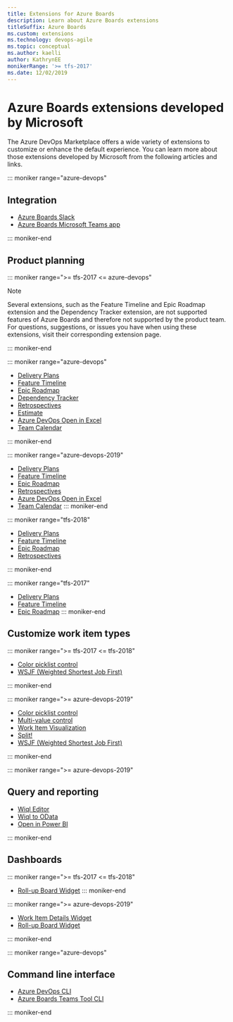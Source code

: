 ```yaml
---
title: Extensions for Azure Boards 
description: Learn about Azure Boards extensions
titleSuffix: Azure Boards 
ms.custom: extensions
ms.technology: devops-agile
ms.topic: conceptual
ms.author: kaelli
author: KathrynEE
monikerRange: '>= tfs-2017'
ms.date: 12/02/2019
---
```


# Azure Boards extensions developed by Microsoft

The Azure DevOps Marketplace offers a wide variety of extensions to customize or enhance the default experience. You can learn more about those extensions developed by Microsoft from the following articles and links.  




::: moniker range="azure-devops"

## Integration 

- [Azure Boards Slack](../integrations/boards-slack.md)
- [Azure Boards Microsoft Teams app](../integrations/boards-teams.md)

::: moniker-end

## Product planning 


::: moniker range=">= tfs-2017 <= azure-devops"

> [!NOTE]   
> Several extensions, such as the Feature Timeline and Epic Roadmap extension and the Dependency Tracker extension, are not supported features of Azure Boards and therefore not supported by the product team. For questions, suggestions, or issues you have when using these extensions, visit their corresponding extension page. 

::: moniker-end

::: moniker range="azure-devops"

- [Delivery Plans](../plans/review-team-plans.md)
- [Feature Timeline](feature-timeline.md)
- [Epic Roadmap](https://marketplace.visualstudio.com/items?itemName=ms-devlabs.workitem-feature-timeline-extension)
- [Dependency Tracker](dependency-tracker.md)
- [Retrospectives](https://marketplace.visualstudio.com/items?itemName=ms-devlabs.team-retrospectives)
- [Estimate](https://marketplace.visualstudio.com/items?itemName=ms-devlabs.estimate&ssr=false#overview)
- [Azure DevOps Open in Excel](https://marketplace.visualstudio.com/items?itemName=blueprint.vsts-open-work-items-in-excel)
- [Team Calendar](https://marketplace.visualstudio.com/items?itemName=ms-devlabs.team-calendar)

::: moniker-end

::: moniker range="azure-devops-2019"

- [Delivery Plans](../plans/review-team-plans.md)
- [Feature Timeline](feature-timeline.md)
- [Epic Roadmap](https://marketplace.visualstudio.com/items?itemName=ms-devlabs.workitem-feature-timeline-extension)
- [Retrospectives](https://marketplace.visualstudio.com/items?itemName=ms-devlabs.team-retrospectives)
- [Azure DevOps Open in Excel](https://marketplace.visualstudio.com/items?itemName=blueprint.vsts-open-work-items-in-excel)
- [Team Calendar](https://marketplace.visualstudio.com/items?itemName=ms-devlabs.team-calendar)
::: moniker-end

::: moniker range="tfs-2018"
- [Delivery Plans](../plans/review-team-plans.md)
- [Feature Timeline](feature-timeline.md)
- [Epic Roadmap](https://marketplace.visualstudio.com/items?itemName=ms-devlabs.workitem-feature-timeline-extension)
- [Retrospectives](https://marketplace.visualstudio.com/items?itemName=ms-devlabs.team-retrospectives)

::: moniker-end

::: moniker range="tfs-2017"
- [Delivery Plans](../plans/review-team-plans.md)
- [Feature Timeline](feature-timeline.md)
- [Epic Roadmap](https://marketplace.visualstudio.com/items?itemName=ms-devlabs.workitem-feature-timeline-extension)
::: moniker-end


## Customize work item types

::: moniker range=">= tfs-2017 <= tfs-2018"  

- [Color picklist control](https://marketplace.visualstudio.com/items?itemName=ms-devlabs.color-form-control)
- [WSJF (Weighted Shortest Job First)](https://marketplace.visualstudio.com/items?itemName=MS-Agile-SAFe.WSJF-extension)

::: moniker-end

::: moniker range=">= azure-devops-2019"

- [Color picklist control](https://marketplace.visualstudio.com/items?itemName=ms-devlabs.color-form-control)
- [Multi-value control](https://marketplace.visualstudio.com/items?itemName=ms-devlabs.vsts-extensions-multivalue-control) 
- [Work Item Visualization](https://marketplace.visualstudio.com/items?itemName=ms-devlabs.WorkItemVisualization)
- [Split!](https://marketplace.visualstudio.com/items?itemName=blueprint.vsts-extension-split-work)
- [WSJF (Weighted Shortest Job First)](https://marketplace.visualstudio.com/items?itemName=MS-Agile-SAFe.WSJF-extension)

::: moniker-end

::: moniker range=">= azure-devops-2019"

## Query and reporting

- [Wiql Editor](https://marketplace.visualstudio.com/items?itemName=ottostreifel.wiql-editor)
- [Wiql to OData](https://marketplace.visualstudio.com/items?itemName=ms-eswm.wiql-to-odata) 
- [Open in Power BI](https://marketplace.visualstudio.com/items?itemName=stansw.vsts-open-in-powerbi) 

::: moniker-end


## Dashboards

::: moniker range=">= tfs-2017 <= tfs-2018"
- [Roll-up Board Widget](https://marketplace.visualstudio.com/items?itemName=ms-devlabs.RollUpBoard)
::: moniker-end

::: moniker range=">= azure-devops-2019"

- [Work Item Details Widget](https://marketplace.visualstudio.com/items?itemName=ms-devlabs.WorkItemDetails)
- [Roll-up Board Widget](https://marketplace.visualstudio.com/items?itemName=ms-devlabs.RollUpBoard)

::: moniker-end

::: moniker range="azure-devops"

## Command line interface

- [Azure DevOps CLI](../../cli/index.md)
- [Azure Boards Teams Tool CLI](https://marketplace.visualstudio.com/items?itemName=jessehouwing.azure-boards-teams-tool&ssr=false#overview)

::: moniker-end